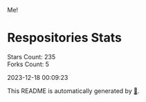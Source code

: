 Me!

# Respositories Stats
Stars Count: 235  
Forks Count: 5

2023-12-18 00:09:23  

This README is automatically generated by [🐰](https://github.com/rnitta/rnitta).
